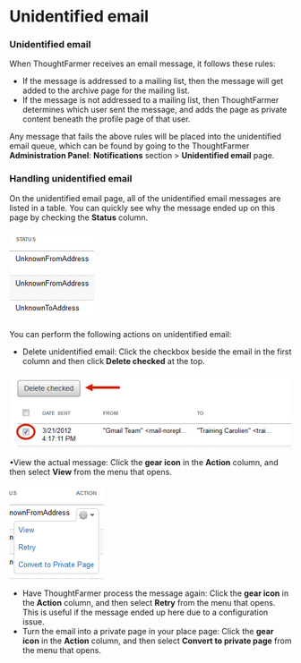 # Unidentified email

### Unidentified email

When ThoughtFarmer receives an email message, it follows these rules:

* If the message is addressed to a mailing list, then the message will get added to the archive page for the mailing list.
* If the message is not addressed to a mailing list, then ThoughtFarmer determines which user sent the message, and adds the page as private content beneath the profile page of that user.

Any message that fails the above rules will be placed into the unidentified email queue, which can be found by going to the ThoughtFarmer **Administration Panel**: **Notifications** section &gt; **Unidentified email** page.

### Handling unidentified email

On the unidentified email page, all of the unidentified email messages are listed in a table. You can quickly see why the message ended up on this page by checking the **Status** column.

![](../../.gitbook/assets/1%20%2852%29.png)



You can perform the following actions on unidentified email:

* Delete unidentified email: Click the checkbox beside the email in the first column and then click **Delete checked** at the top.

![](../../.gitbook/assets/2%20%28105%29.png)

•View the actual message: Click the **gear icon** in the **Action** column, and then select **View** from the menu that opens.

![](../../.gitbook/assets/3%20%2845%29.png)

* Have ThoughtFarmer process the message again: Click the **gear icon** in the **Action** column, and then select **Retry** from the menu that opens. This is useful if the message ended up here due to a configuration issue.
* Turn the email into a private page in your place page: Click the **gear icon** in the **Action** column, and then select **Convert to private page** from the menu that opens.

